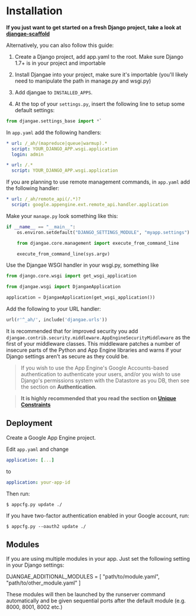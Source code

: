# Installation

**If you just want to get started on a fresh Django project, take a look at [djangae-scaffold](https://github.com/potatolondon/djangae-scaffold)**

Alternatively, you can also follow this guide:

1. Create a Django project, add app.yaml to the root. Make sure Django 1.7+ is in your project and importable
 

2. Install Djangae into your project, make sure it's importable (you'll likely need to manipulate the path in manage.py and wsgi.py)
 

3. Add djangae to `INSTALLED_APPS`.
 
 
4. At the top of your `settings.py`, insert the following line to setup some default settings: 

```python
from djangae.settings_base import *`
```

In `app.yaml` add the following handlers:

```yml
* url: /_ah/(mapreduce|queue|warmup).*
  script: YOUR_DJANGO_APP.wsgi.application
  login: admin

* url: /.*
  script: YOUR_DJANGO_APP.wsgi.application
```

If you are planning to use remote management commands, in `app.yaml` add the following handler:

```yml
* url: /_ah/remote_api(/.*)?
  script: google.appengine.ext.remote_api.handler.application
```

Make your `manage.py` look something like this:

```python
if __name__ == "__main__":
    os.environ.setdefault("DJANGO_SETTINGS_MODULE", "myapp.settings")

    from djangae.core.management import execute_from_command_line

    execute_from_command_line(sys.argv)
```

Use the Djangae WSGI handler in your wsgi.py, something like

```python
from django.core.wsgi import get_wsgi_application

from djangae.wsgi import DjangaeApplication

application = DjangaeApplication(get_wsgi_application())
```

Add the following to your URL handler: 

```python
url(r'^_ah/', include('djangae.urls'))
```

It is recommended that for improved security you add `djangae.contrib.security.middleware.AppEngineSecurityMiddleware` as the first of your middleware classes. This middleware patches a number of insecure parts of the Python and App Engine libraries and warns if your Django settings aren't as secure as they could be.

> If you wish to use the App Engine's Google Accounts-based authentication to authenticate your users, and/or you wish to use Django's permissions system with the Datastore as you DB, then see the section on **Authentication**.

> **It is highly recommended that you read the section on [Unique Constraints](db_backend/#unique-constraint-checking)**

## Deployment

Create a Google App Engine project. 

Edit `app.yaml` and change 

```yml
application: [...]
```
to

```yml
application: your-app-id
```

Then run:

    $ appcfg.py update ./

If you have two-factor authentication enabled in your Google account, run:

    $ appcfg.py --oauth2 update ./

## Modules

If you are using multiple modules in your app. Just set the following setting in your Django settings:

DJANGAE_ADDITIONAL_MODULES = [ "path/to/module.yaml", "path/to/other_module.yaml" ]

These modules will then be launched by the runserver command automatically and be given sequential ports after the default module (e.g. 8000, 8001, 8002 etc.) 
